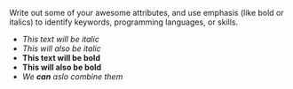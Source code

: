 Write out some of your awesome attributes, and use emphasis (like bold or italics) to identify keywords, programming languages, or skills. 

- *This text will be italic*
- _This will also be italic_
- **This text will be bold**
- __This will also be bold__
- _We **can** aslo combine them_
